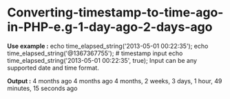 # Converting-timestamp-to-time-ago-in-PHP-e.g-1-day-ago-2-days-ago
**Use example :**
echo time_elapsed_string('2013-05-01 00:22:35');
echo time_elapsed_string('@1367367755'); # timestamp input
echo time_elapsed_string('2013-05-01 00:22:35', true);
Input can be any supported date and time format.

**Output :**
4 months ago
4 months ago
4 months, 2 weeks, 3 days, 1 hour, 49 minutes, 15 seconds ago
